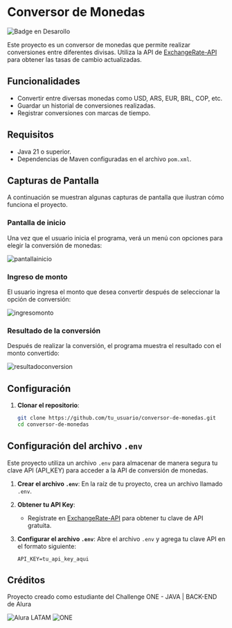 # Conversor de Monedas
![Badge en Desarollo](https://img.shields.io/badge/STATUS-EN%20DESAROLLO-green)


Este proyecto es un conversor de monedas que permite realizar conversiones entre diferentes divisas. Utiliza la API de [ExchangeRate-API](https://www.exchangerate-api.com/) para obtener las tasas de cambio actualizadas.

## Funcionalidades

- Convertir entre diversas monedas como USD, ARS, EUR, BRL, COP, etc.
- Guardar un historial de conversiones realizadas.
- Registrar conversiones con marcas de tiempo.

## Requisitos

- Java 21 o superior.
- Dependencias de Maven configuradas en el archivo `pom.xml`.

## Capturas de Pantalla

A continuación se muestran algunas capturas de pantalla que ilustran cómo funciona el proyecto.

### Pantalla de inicio
Una vez que el usuario inicia el programa, verá un menú con opciones para elegir la conversión de monedas:

![pantallainicio](https://github.com/user-attachments/assets/19966601-3b99-402c-9d92-4f75606185e5)


### Ingreso de monto
El usuario ingresa el monto que desea convertir después de seleccionar la opción de conversión:

![ingresomonto](https://github.com/user-attachments/assets/e51e82a1-53db-4986-9217-a086501bdfac)

### Resultado de la conversión
Después de realizar la conversión, el programa muestra el resultado con el monto convertido:

![resultadoconversion](https://github.com/user-attachments/assets/6b678080-6d50-4be5-a6e6-b023442cf7e6)


## Configuración

1. **Clonar el repositorio**:

   ```bash
   git clone https://github.com/tu_usuario/conversor-de-monedas.git
   cd conversor-de-monedas

## Configuración del archivo `.env`

Este proyecto utiliza un archivo `.env` para almacenar de manera segura tu clave API (API_KEY) para acceder a la API de conversión de monedas.

1. **Crear el archivo `.env`**: En la raíz de tu proyecto, crea un archivo llamado `.env`.

2. **Obtener tu API Key**:
   - Regístrate en [ExchangeRate-API](https://www.exchangerate-api.com/) para obtener tu clave de API gratuita.
   
3. **Configurar el archivo `.env`**:
   Abre el archivo `.env` y agrega tu clave API en el formato siguiente:

   ```plaintext
   API_KEY=tu_api_key_aqui   

## Créditos

Proyecto creado como estudiante del Challenge ONE -
JAVA | BACK-END de Alura

![Alura LATAM](https://github.com/user-attachments/assets/92a155ab-bcbb-41c6-8bbc-a0e8f552eb0f)
![ONE](https://github.com/user-attachments/assets/368ff23a-e3f2-4f08-a987-0f736996779c)
